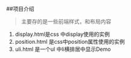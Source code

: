 ##项目介绍

>主要存的是一些前端样式，和布局内容

1. display.html是css 中display使用的实例
2. position.html 是css中position属性使用的实例
3. uli.html 是一个ul 中li横排居中显示Demo
